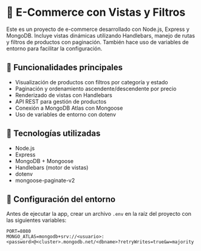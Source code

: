# 🛒 E-Commerce con Vistas y Filtros

Este es un proyecto de e-commerce desarrollado con Node.js, Express y MongoDB. Incluye vistas dinámicas utilizando Handlebars, manejo de rutas y filtros de productos con paginación. También hace uso de variables de entorno para facilitar la configuración.

## 🚀 Funcionalidades principales

- Visualización de productos con filtros por categoría y estado
- Paginación y ordenamiento ascendente/descendente por precio
- Renderizado de vistas con Handlebars
- API REST para gestión de productos
- Conexión a MongoDB Atlas con Mongoose
- Uso de variables de entorno con dotenv

## 🧪 Tecnologías utilizadas

- Node.js
- Express
- MongoDB + Mongoose
- Handlebars (motor de vistas)
- dotenv
- mongoose-paginate-v2

## 🔧 Configuración del entorno

Antes de ejecutar la app, crear un archivo `.env` en la raíz del proyecto con las siguientes variables:

```env
PORT=8080
MONGO_ATLAS=mongodb+srv://<usuario>:<password>@<cluster>.mongodb.net/<dbname>?retryWrites=true&w=majority
